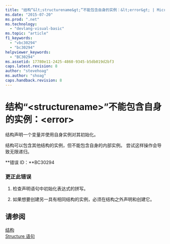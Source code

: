 ```yaml
---
title: "结构“&lt;structurename&gt;”不能包含自身的实例：&lt;error&gt; | Microsoft Docs"
ms.date: "2015-07-20"
ms.prod: ".net"
ms.technology: 
  - "devlang-visual-basic"
ms.topic: "article"
f1_keywords: 
  - "vbc30294"
  - "bc30294"
helpviewer_keywords: 
  - "BC30294"
ms.assetid: 17780e11-2425-4860-9345-b5db019d2bf3
caps.latest.revision: 8
author: "stevehoag"
ms.author: "shoag"
caps.handback.revision: 8
---
```

# 结构“&lt;structurename&gt;”不能包含自身的实例：&lt;error&gt;
结构声明一个变量并使用自身实例对其初始化。  
  
 结构可以包含其他结构的实例，但不能包含自身的内部实例。 尝试这样操作会导致无限递归。  
  
 **错误 ID：**BC30294  
  
### 更正此错误  
  
1.  检查声明语句中初始化表达式的拼写。  
  
2.  如果想要创建另一具有相同结构的实例，必须在结构之外声明和创建它。  
  
## 请参阅  
 [结构](../../visual-basic/programming-guide/language-features/data-types/structures.md)   
 [Structure 语句](../../visual-basic/language-reference/statements/structure-statement.md)